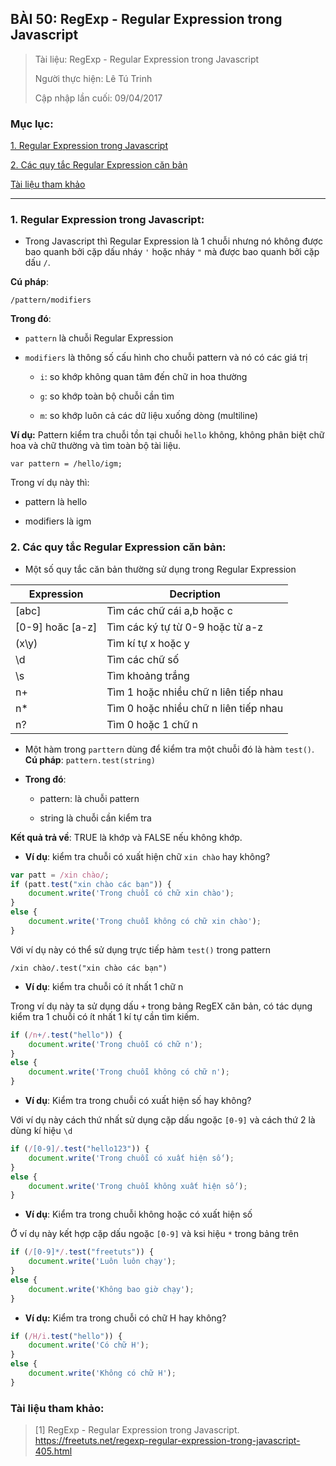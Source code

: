 ## BÀI 50: RegExp - Regular Expression trong Javascript

> Tài liệu: RegExp - Regular Expression trong Javascript
>
> Người thực hiện: Lê Tú Trinh
>
> Cập nhập lần cuối: 09/04/2017

### Mục lục: 

[1. Regular Expression trong Javascript](#1)

[2. Các quy tắc Regular Expression căn bản](#2)

[Tài liệu tham khảo](#3)

***

<a name="1"></a>
### 1. Regular Expression trong Javascript:

- Trong Javascript thì Regular Expression là 1 chuỗi nhưng nó không được bao quanh bởi cặp dấu nháy `'` hoặc nháy `"` mà được bao quanh bởi cặp dấu `/`. 

**Cú pháp**:

`/pattern/modifiers`

**Trong đó**: 

- `pattern` là chuỗi Regular Expression

- `modifiers` là thông số cấu hình cho chuỗi pattern và nó có các giá trị 

    + `i`: so khớp không quan tâm đến chữ in hoa thường

    + `g`: so khớp toàn bộ chuỗi cần tìm

    + `m`: so khớp luôn cả các dữ liệu xuống dòng (multiline)

**Ví dụ:** Pattern kiểm tra chuỗi tồn tại chuỗi `hello` không, không phân biệt chữ hoa và chữ thường và tìm toàn bộ tài liệu.

`var pattern = /hello/igm;`

Trong ví dụ này thì:

- pattern là hello

- modifiers là igm

<a name="2"></a>
### 2. Các quy tắc Regular Expression căn bản:

- Một số quy tắc căn bản thường sử dụng trong Regular Expression

|  Expression |Decription   |
|---|---|
|[abc]|Tìm các chữ cái a,b hoặc c   |
|[0-9] hoăc [a-z]  |  Tìm các ký tự từ 0-9 hoặc từ a-z |
|(x\y)|Tìm kí tự x hoặc y  |
|\d |Tìm các chữ số   |
|\s |Tìm khoảng trắng   |
| n+  |Tìm 1 hoặc nhiều chữ n liên tiếp nhau   |
| n* |Tìm 0 hoặc nhiều chữ n liên tiếp nhau   |
|  n? |Tìm 0 hoặc 1 chữ n   |

- Một hàm trong `parttern` dùng để kiểm tra một chuỗi đó là hàm `test()`. **Cú pháp**: `pattern.test(string)`

- **Trong đó**: 

    + pattern: là chuỗi pattern

    + string là chuỗi cần kiểm tra

**Kết quả trả về**: TRUE là khớp và FALSE nếu không khớp.

- **Ví dụ**: kiểm tra chuỗi có xuất hiện chữ `xin chào` hay không?

```javascript
var patt = /xin chào/;
if (patt.test("xin chào các bạn")) {
    document.write('Trong chuỗi có chữ xin chào');
}
else {
    document.write('Trong chuỗi không có chữ xin chào');
}
```

Với ví dụ này có thể sử dụng trực tiếp hàm `test()` trong pattern

`/xin chào/.test("xin chào các bạn")`

- **Ví dụ**: kiểm tra chuỗi có ít nhất 1 chữ n

Trong ví dụ này ta sử dụng dấu `+` trong bảng RegEX căn bản, có tác dụng kiểm tra 1 chuỗi có ít nhất 1 kí tự cần tìm kiếm.

```javascript
if (/n+/.test("hello")) {
    document.write('Trong chuỗi có chữ n');
}
else {
    document.write('Trong chuỗi không có chữ n');
}
```

- **Ví dụ**: Kiểm tra trong chuỗi có xuất hiện số hay không?

Với ví dụ này cách thứ nhất sử dụng cặp dấu ngoặc `[0-9]` và cách thứ 2 là dùng kí hiệu `\d`

```javascript
if (/[0-9]/.test("hello123")) {
    document.write('Trong chuỗi có xuất hiện số');
}
else {
    document.write('Trong chuỗi không xuất hiện số');
}
```

- **Ví dụ**: Kiểm tra trong chuỗi không hoặc có xuất hiện số

Ở ví dụ này kết hợp cặp dấu ngoặc `[0-9]` và ksi hiệu `*` trong bảng trên

```javascript
if (/[0-9]*/.test("freetuts")) {
    document.write('Luôn luôn chạy');
}
else {
    document.write('Không bao giờ chạy');
}
```

- **Ví dụ:** Kiểm tra trong chuỗi có chữ H hay không?

```javascript
if (/H/i.test("hello")) {
    document.write('Có chữ H');
}
else {
    document.write('Không có chữ H');
}
```

<a name="3"></a>
### Tài liệu tham khảo:

> [1] RegExp - Regular Expression trong Javascript. https://freetuts.net/regexp-regular-expression-trong-javascript-405.html